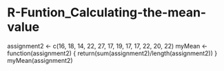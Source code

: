 # R-Funtion_Calculating-the-mean-value

assignment2 <- c(16, 18, 14, 22, 27, 17, 19, 17, 17, 22, 20, 22)
myMean <- function(assignment2) { return(sum(assignment2)/length(assignment2)) }
myMean(assignment2)
